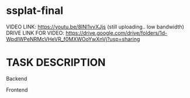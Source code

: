 # ssplat-final
VIDEO LINK: https://youtu.be/8lNl1vvXJjs
(still uploading.. low bandwidth)
DRIVE LINK FOR VIDEO: https://drive.google.com/drive/folders/1d-WpdIWPeNRMcVHeVR_f0MXWOoYwXnVj?usp=sharing

# TASK DESCRIPTION
Backend

Frontend
